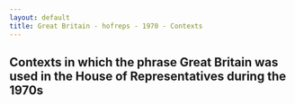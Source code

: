 ```yaml
---
layout: default
title: Great Britain - hofreps - 1970 - Contexts
---
```

## Contexts in which the phrase **Great Britain** was used in the House of Representatives during the 1970s


